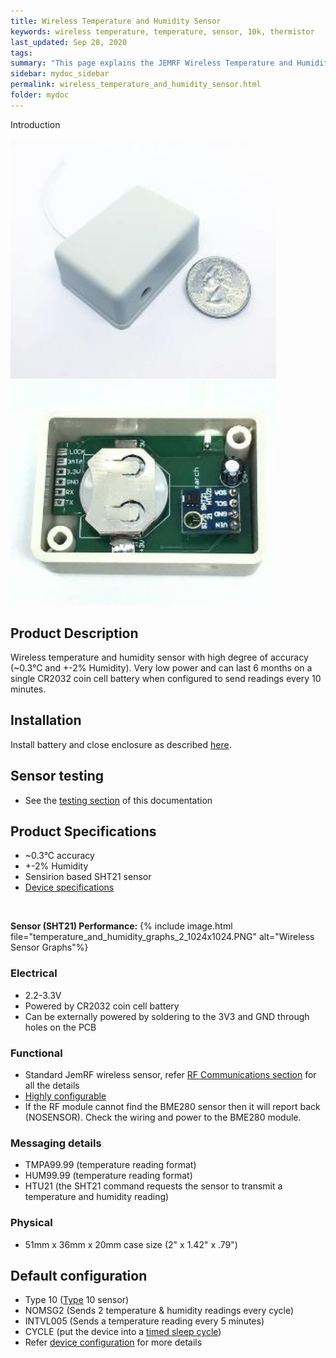 ```yaml
---
title: Wireless Temperature and Humidity Sensor
keywords: wireless temperature, temperature, sensor, 10k, thermistor
last_updated: Sep 28, 2020
tags:  
summary: "This page explains the JEMRF Wireless Temperature and Humidity Sensor"
sidebar: mydoc_sidebar
permalink: wireless_temperature_and_humidity_sensor.html
folder: mydoc
---
```


Introduction

<img src="images/temperature and humidity sensor 1 small.jpg" width="425"/>

<img src="images/temperature and humidity sensor 2 small.jpg" width="425"/> 

## Product Description
Wireless temperature and humidity sensor with high degree of accuracy (~0.3°C and +-2% Humidity). Very low power and can last 6 months on a single CR2032 coin cell battery when configured to send readings every 10 minutes. 

## Installation
Install battery and close enclosure as described [here](sensor_installation.html).

## Sensor testing
* See the [testing section](sensor_testing.html) of this documentation 

## Product Specifications
* ~0.3°C accuracy
* +-2% Humidity
* Sensirion based SHT21 sensor
* [Device specifications](rf_device_specs.html)

<BR>

**Sensor (SHT21) Performance:**
{% include image.html file="temperature_and_humidity_graphs_2_1024x1024.PNG" alt="Wireless Sensor Graphs"%} 

### Electrical
* 2.2-3.3V 
* Powered by CR2032 coin cell battery
* Can be externally powered by soldering to the 3V3 and GND through holes on the PCB

### Functional
* Standard JemRF wireless sensor, refer [RF Communications section](rf_basics.html) for all the details
* [Highly configurable](configuration_overview.html)
* If the RF module cannot find the BME280 sensor then it will report back (NOSENSOR). Check the wiring and power to the BME280 module.


### Messaging details
* TMPA99.99 (temperature reading format)
* HUM99.99 (temperature reading format)
* HTU21 (the SHT21 command requests the sensor to transmit a temperature and humidity reading)

### Physical
* 51mm x 36mm x 20mm case size (2" x 1.42" x .79") 

## Default configuration
* Type 10 ([Type](types.html) 10 sensor)
* NOMSG2 (Sends 2 temperature & humidity readings every cycle)
* INTVL005 (Sends a temperature reading every 5 minutes)
* CYCLE (put the device into a [timed sleep cycle](sleep_modes.html))
* Refer [device configuration](configuration_overview.html) for more details


